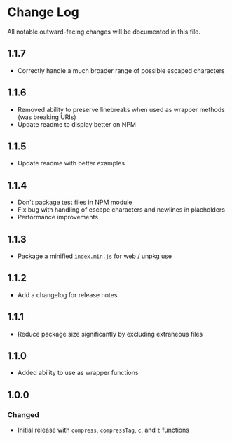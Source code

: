 # Change Log

All notable outward-facing changes will be documented in this file.

## 1.1.7
- Correctly handle a much broader range of possible escaped characters

## 1.1.6
- Removed ability to preserve linebreaks when used as wrapper methods (was
  breaking URIs)
- Update readme to display better on NPM

## 1.1.5

- Update readme with better examples

## 1.1.4

- Don't package test files in NPM module
- Fix bug with handling of escape characters and newlines in placholders
- Performance improvements

## 1.1.3

- Package a minified `index.min.js` for web / unpkg use

## 1.1.2

- Add a changelog for release notes

## 1.1.1

- Reduce package size significantly by excluding extraneous files

## 1.1.0

- Added ability to use as wrapper functions

## 1.0.0

### Changed

- Initial release with `compress`, `compressTag`, `c`, and `t` functions
